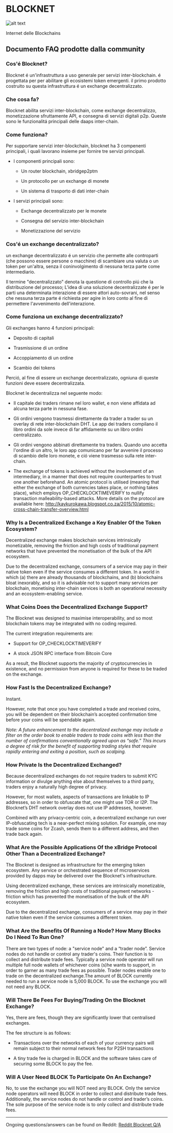 # BLOCKNET

![alt text](https://github.com/BlocknetDX/blocknet-docs/blob/master/pictures/block.PNG "Logo Title Text 1")

Internet delle Blockchains


## Documento FAQ prodotte dalla community


### Cos'é Blocknet?
Blocknet é un'infrastruttura a uso generale per servizi inter-blockchain. é progettata per per abilitare gli ecosistemi token emergenti. il primo prodotto costruito su questa infrastruttura é un exchange decentralizzato.

### Che cosa fa?
Blocknet abilita servizi inter-blockchain, come exchange decentralizzo, monetizzazione sfruttamente API, e consegna di servizi digitali p2p. Queste sono le funzionalitá principali delle daaps inter-chain.

### Come funziona?
Per supportare servizi inter-blockchain, blocknet ha 3 compenenti principali, i quali lavorano insieme per fornire tre servizi principali.

* I componenti principali sono:

  * Un router blockchain, xbridgep2ptm

  * Un protocollo per un exchange di monete

  * Un sistema di trasporto di dati inter-chain

* I servizi principali sono:

  * Exchange decentralizzato per le monete

  * Consegna del servizio inter-blockchain

  * Monetizzazione del servizio
  
  
### Cos'é un exchange decentralizzato?
un exchange decentralizzato é un servizio che permette alle controparti (che possono essere persone o macchine) di scambiare una valuta o un token per un'altra, senza il coninvolgimento di nessuna terza parte come intermediario.

Il termine "decentralizzato" denota la questione di controllo piú che la distribuzione del processo; L'idea di una soluzione decentralizzate é per le parti  una determinata interazione di essere attori auto-sovrani, nel senso che nessuna terza parte é richiesta per agire in loro conto al fine di permettere l'avvenimento dell'interazione.

### Come funziona un exchange decentralizzato?
Gli exchanges hanno 4 funzioni principali:

  * Deposito di capitali

  * Trasmissione di un ordine

  * Accoppiamento di un ordine

  * Scambio dei tokens

Perció, al fine di essere un exchange decentralizzato, ogniuna di queste funzioni deve essere decentralizzata.

Blocknet le decentralizza nel seguente modo:

* Il capitale dei traders rimane nel loro wallet, e non viene affidata ad alcuna terza parte in nessuna fase.

* Gli ordini vengono trasmessi direttamente da trader a trader su un overlay di rete inter-blockchain DHT. Le app dei traders compilano il libro ordini da sole invece di far affidamente su un libro ordini centralizzato.

* Gli ordini vengono abbinati direttamente tra traders. Quando uno accetta l'ordine di un altro, le loro app comunicano per far avvenire il processo di scambio delle loro monete, e ció viene trasmesso sulla rete inter-chain.

* The exchange of tokens is achieved without the involvement of an intermediary, in a manner that does not require counterparties to trust one another beforehand. An atomic protocol is utilised (meaning that either the exchange of both currencies takes place, or nothing takes place), which employs  OP_CHECKLOCKTIMEVERIFY to nullify transaction malleability-based attacks. More details on the protocol are available here: http://kaykurokawa.blogspot.co.za/2015/10/atomic-cross-chain-transfer-overview.html


### Why Is a Decentralized Exchange a Key Enabler Of the Token Ecosystem?
Decentralized exchange makes blockchain services intrinsically monetizable, removing the friction and high costs of traditional payment networks that have prevented the monetisation of the bulk of the API ecosystem.

Due to the decentralized exchange, consumers of a service may pay in their native token even if the service consumes a different token. In a world in which (a) there are already thousands of blockchains, and (b) blockchains bloat inexorably, and so it is advisable not to support many services per blockchain, monetising inter-chain services is both an operational necessity and an ecosystem-enabling service.


### What Coins Does the Decentralized Exchange Support?
The Blocknet was designed to maximise interoperability, and so most blockchain tokens may be integrated with no coding required.

The current integration requirements are:

* Support for OP_CHECKLOCKTIMEVERIFY

* A stock JSON RPC interface from Bitcoin Core

As a result, the Blocknet supports the majority of cryptocurrencies in existence, and no permission from anyone is required for these to be traded on the exchange.


### How Fast Is the Decentralized Exchange?
Instant.

However, note that once you have completed a trade and received coins, you will be dependent on their blockchain’s accepted confirmation time before your coins will be spendable again.

*Note: A future enhancement to the decentralized exchange may include a filter on the order book to enable traders to trade coins with less than the number of confirmations conventionally agreed upon as “safe.” This incurs a degree of risk for the benefit of supporting trading styles that require rapidly entering and exiting a position, such as scalping.*


### How Private Is the Decentralized Exchanged?
Because decentralized exchanges do not require traders to submit KYC information or divulge anything else about themselves to a third party, traders enjoy a naturally high degree of privacy.

However, for most wallets, aspects of transactions are linkable to IP addresses, so in order to obfuscate that, one might use TOR or I2P. The Blocknet’s DHT network overlay does not use IP addresses, however.

Combined with any privacy-centric coin, a decentralized exchange run over IP-obfuscating tech is a near-perfect mixing solution. For example, one may trade some coins for Zcash, sends them to a different address, and then trade back again.

### What Are the Possible Applications Of the xBridge Protocol Other Than a Decentralized Exchange?
The Blocknet is designed as infrastructure for the emerging token ecosystem. Any service or orchestrated sequence of microservices provided by dapps may be delivered over the Blocknet's infrastructure.

Using decentralized exchange, these services are intrinsically monetizable, removing the friction and high costs of traditional payment networks - friction which has prevented the monetisation of the bulk of the API ecosystem.

Due to the decentralized exchange, consumers of a service may pay in their native token even if the service consumes a different token.
 
 
### What Are the Benefits Of Running a Node? How Many Blocks Do I Need To Run One?
There are two types of node: a "service node" and a “trader node”. Service nodes do not handle or control any trader's coins. Their function is to collect and distribute trade fees. Typically a service node operator will run multiple full node wallets of whichever coins (s)he wants to support, in order to garner as many trade fees as possible. Trader nodes enable one to trade on the decentralized exchange.The amount of BLOCK currently needed to run a service node is 5,000 BLOCK. To use the exchange you will not need any BLOCK.
 
 
### Will There Be Fees For Buying/Trading On the Blocknet Exchange?
Yes, there are fees, though they are significantly lower that centralised exchanges.

The fee structure is as follows:
  * Transactions over the networks of each of your currency pairs will remain subject to their normal network fees for P2SH transactions

  * A tiny trade fee is charged in BLOCK and the software takes care of securing some BLOCK to pay the fee.


### Will A User Need BLOCK To Participate On An Exchange?
No, to use the exchange you will NOT need any BLOCK. Only the service node operators will need BLOCK in order to collect and distribute trade fees. Additionally, the service nodes do not handle or control and trader’s coins. The sole purpose of the service node is to only collect and distribute trade fees.

---
Ongoing questions/answers can be found on Reddit: [Reddit Blocknet Q/A](https://www.reddit.com/r/theblocknet/comments/676buj/ask_anything_about_blocknet_qa/)
